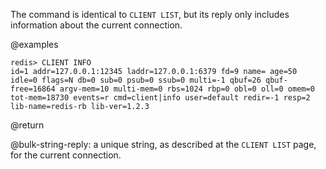 The command is identical to `CLIENT LIST`, but its reply only includes information about the current connection.

@examples

```
redis> CLIENT INFO
id=1 addr=127.0.0.1:12345 laddr=127.0.0.1:6379 fd=9 name= age=50 idle=0 flags=N db=0 sub=0 psub=0 ssub=0 multi=-1 qbuf=26 qbuf-free=16864 argv-mem=10 multi-mem=0 rbs=1024 rbp=0 obl=0 oll=0 omem=0 tot-mem=18730 events=r cmd=client|info user=default redir=-1 resp=2 lib-name=redis-rb lib-ver=1.2.3
```

@return

@bulk-string-reply: a unique string, as described at the `CLIENT LIST` page, for the current connection.
